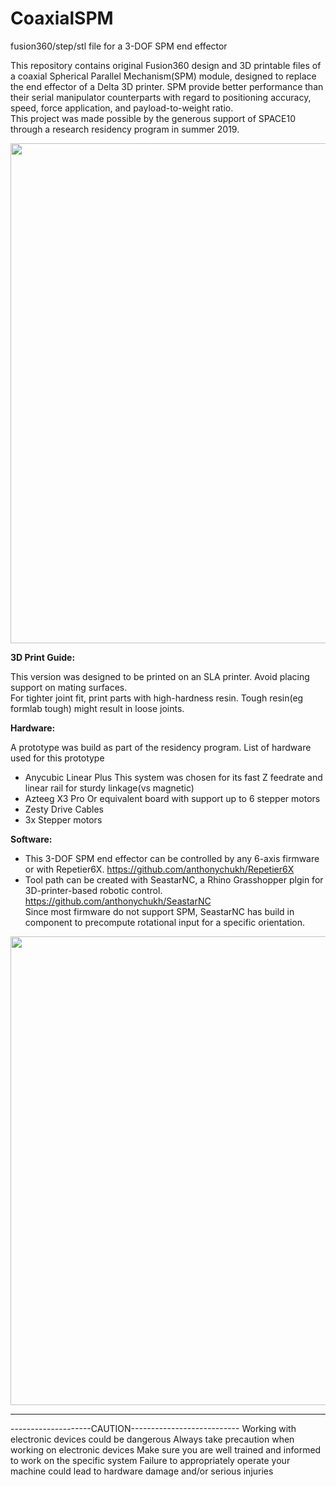# CoaxialSPM
fusion360/step/stl file for a 3-DOF SPM end effector

This repository contains original Fusion360 design and 3D printable files of a coaxial Spherical Parallel Mechanism(SPM) module, designed to replace the end effector of a Delta 3D printer. SPM provide better performance than their serial manipulator counterparts with regard to positioning accuracy, speed, force application, and payload-to-weight ratio.  
This project was made possible by the generous support of SPACE10 through a research residency program in summer 2019.

<img src = "Resources/IMG_3227_2.jpg" height = 800>

**3D Print Guide:**

This version was designed to be printed on an SLA printer. Avoid placing support on mating surfaces.  
For tighter joint fit, print parts with high-hardness resin. Tough resin(eg formlab tough) might result in loose joints.


**Hardware:**

A prototype was build as part of the residency program. List of hardware used for this prototype
 * Anycubic Linear Plus
	This system was chosen for its fast Z feedrate and linear rail for sturdy linkage(vs magnetic)
 * Azteeg X3 Pro
	Or equivalent board with support up to 6 stepper motors
 * Zesty Drive Cables
 * 3x Stepper motors

**Software:**
 * This 3-DOF SPM end effector can be controlled by any 6-axis firmware or with Repetier6X.  https://github.com/anthonychukh/Repetier6X
 * Tool path can be created with SeastarNC, a Rhino Grasshopper plgin for 3D-printer-based robotic control.  https://github.com/anthonychukh/SeastarNC  
Since most firmware do not support SPM, SeastarNC has build in component to precompute rotational input for a specific orientation.
  
<img src = "Resources/AT0A3728.jpg" width = 750>
  
---

--------------------CAUTION---------------------------
Working with electronic devices could be dangerous 
Always take precaution when working on electronic devices
Make sure you are well trained and informed to work on the specific system
Failure to appropriately operate your machine could lead to hardware damage and/or serious injuries
